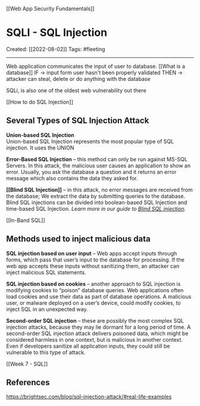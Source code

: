 [[Web App Security Fundamentals]]

# SQLI - SQL Injection
Created:  [[2022-08-02]]
Tags: #fleeting 

---
Web application communicates the input of user to database. [[What is a database]]
IF -> input form user hasn't been properly validated
THEN -> attacker can steal, delete or do anything with the database

SQLi, is also one of the oldest web vulnerability out there

[[How to do SQL Injection]]

## Several Types of SQL Injection Attack
**Union-based SQL Injection**  
Union-based SQL Injection represents the most popular type of SQL injection. It uses the UNION

**Error-Based SQL Injection** – this method can only be run against MS-SQL Servers. 
In this attack, the malicious user causes an application to show an error. 
Usually, you ask the database a question and it returns an error message which also contains the data they asked for.

**[[Blind SQL Injection]]** – in this attack, no error messages are received from the database; 
We extract the data by submitting queries to the database. 
Blind SQL injections can be divided into 
        boolean-based SQL Injection and 
        time-based SQL Injection. _Learn more in our guide to_ [_Blind SQL injection_](https://brightsec.com/blog/blind-sql-injection/)_._


[[In-Band SQL]]

## Methods used to inject malicious data
**SQL injection based on user input** – 
Web apps accept inputs through forms, which pass that user’s input to the database for processing. 
If the web app accepts these inputs without sanitizing them, an attacker can inject malicious SQL statements.

**SQL injection based on cookies** – 
another approach to SQL injection is modifying cookies to “poison” database queries. 
Web applications often load cookies and use their data as part of database operations. 
A malicious user, or malware deployed on a user’s device, could modify cookies, to inject SQL in an unexpected way.

**Second-order SQL injection** – these are possibly the most complex SQL injection attacks, 
because they may lie dormant for a long period of time. A second-order SQL injection attack delivers poisoned data, which might be considered harmless in one context, but is malicious in another context. 
Even if developers sanitize all application inputs, they could still be vulnerable to this type of attack.






[[Week 7 - SQL]]











## References
https://brightsec.com/blog/sql-injection-attack/#real-life-examples